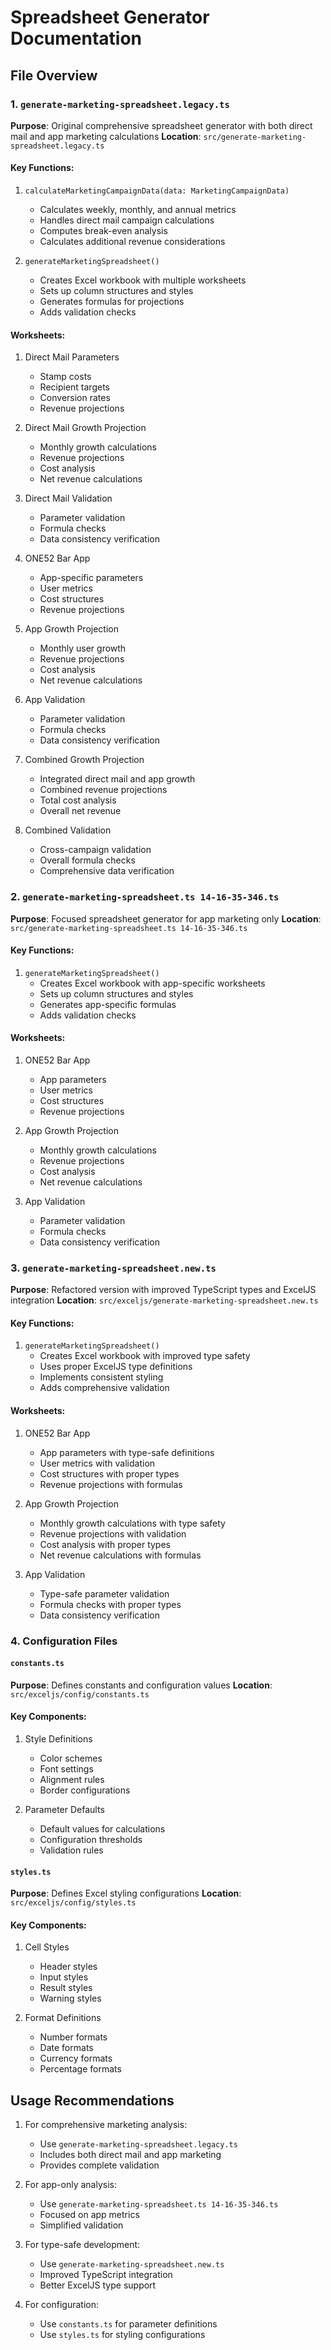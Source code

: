 # Spreadsheet Generator Documentation

## File Overview

### 1. `generate-marketing-spreadsheet.legacy.ts`
**Purpose**: Original comprehensive spreadsheet generator with both direct mail and app marketing calculations
**Location**: `src/generate-marketing-spreadsheet.legacy.ts`

#### Key Functions:
1. `calculateMarketingCampaignData(data: MarketingCampaignData)`
   - Calculates weekly, monthly, and annual metrics
   - Handles direct mail campaign calculations
   - Computes break-even analysis
   - Calculates additional revenue considerations

2. `generateMarketingSpreadsheet()`
   - Creates Excel workbook with multiple worksheets
   - Sets up column structures and styles
   - Generates formulas for projections
   - Adds validation checks

#### Worksheets:
1. Direct Mail Parameters
   - Stamp costs
   - Recipient targets
   - Conversion rates
   - Revenue projections

2. Direct Mail Growth Projection
   - Monthly growth calculations
   - Revenue projections
   - Cost analysis
   - Net revenue calculations

3. Direct Mail Validation
   - Parameter validation
   - Formula checks
   - Data consistency verification

4. ONE52 Bar App
   - App-specific parameters
   - User metrics
   - Cost structures
   - Revenue projections

5. App Growth Projection
   - Monthly user growth
   - Revenue projections
   - Cost analysis
   - Net revenue calculations

6. App Validation
   - Parameter validation
   - Formula checks
   - Data consistency verification

7. Combined Growth Projection
   - Integrated direct mail and app growth
   - Combined revenue projections
   - Total cost analysis
   - Overall net revenue

8. Combined Validation
   - Cross-campaign validation
   - Overall formula checks
   - Comprehensive data verification

### 2. `generate-marketing-spreadsheet.ts 14-16-35-346.ts`
**Purpose**: Focused spreadsheet generator for app marketing only
**Location**: `src/generate-marketing-spreadsheet.ts 14-16-35-346.ts`

#### Key Functions:
1. `generateMarketingSpreadsheet()`
   - Creates Excel workbook with app-specific worksheets
   - Sets up column structures and styles
   - Generates app-specific formulas
   - Adds validation checks

#### Worksheets:
1. ONE52 Bar App
   - App parameters
   - User metrics
   - Cost structures
   - Revenue projections

2. App Growth Projection
   - Monthly growth calculations
   - Revenue projections
   - Cost analysis
   - Net revenue calculations

3. App Validation
   - Parameter validation
   - Formula checks
   - Data consistency verification

### 3. `generate-marketing-spreadsheet.new.ts`
**Purpose**: Refactored version with improved TypeScript types and ExcelJS integration
**Location**: `src/exceljs/generate-marketing-spreadsheet.new.ts`

#### Key Functions:
1. `generateMarketingSpreadsheet()`
   - Creates Excel workbook with improved type safety
   - Uses proper ExcelJS type definitions
   - Implements consistent styling
   - Adds comprehensive validation

#### Worksheets:
1. ONE52 Bar App
   - App parameters with type-safe definitions
   - User metrics with validation
   - Cost structures with proper types
   - Revenue projections with formulas

2. App Growth Projection
   - Monthly growth calculations with type safety
   - Revenue projections with validation
   - Cost analysis with proper types
   - Net revenue calculations with formulas

3. App Validation
   - Type-safe parameter validation
   - Formula checks with proper types
   - Data consistency verification

### 4. Configuration Files

#### `constants.ts`
**Purpose**: Defines constants and configuration values
**Location**: `src/exceljs/config/constants.ts`

#### Key Components:
1. Style Definitions
   - Color schemes
   - Font settings
   - Alignment rules
   - Border configurations

2. Parameter Defaults
   - Default values for calculations
   - Configuration thresholds
   - Validation rules

#### `styles.ts`
**Purpose**: Defines Excel styling configurations
**Location**: `src/exceljs/config/styles.ts`

#### Key Components:
1. Cell Styles
   - Header styles
   - Input styles
   - Result styles
   - Warning styles

2. Format Definitions
   - Number formats
   - Date formats
   - Currency formats
   - Percentage formats

## Usage Recommendations

1. For comprehensive marketing analysis:
   - Use `generate-marketing-spreadsheet.legacy.ts`
   - Includes both direct mail and app marketing
   - Provides complete validation

2. For app-only analysis:
   - Use `generate-marketing-spreadsheet.ts 14-16-35-346.ts`
   - Focused on app metrics
   - Simplified validation

3. For type-safe development:
   - Use `generate-marketing-spreadsheet.new.ts`
   - Improved TypeScript integration
   - Better ExcelJS type support

4. For configuration:
   - Use `constants.ts` for parameter definitions
   - Use `styles.ts` for styling configurations 